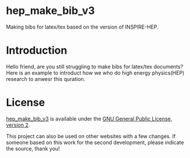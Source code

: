 # hep_make_bib_v3
Making bibs for latex/tex based on the version of INSPIRE-HEP.

# Introduction
Hello friend, are you still struggling to make bibs for latex/tex documents? Here is an example to introduct how we who do high energy physics(HEP) research to anwesr this quration.



# License
[hep_make_bib_v3](https://github.com/ElonSteveWang/hep_make_bib_v3) is available under the [GNU General Public License, version 2](http://www.gnu.org/licenses/old-licenses/gpl-2.0.html).

This project can also be used on other websites with a few changes. If someone based on this work for the second development, please indicate the source, thank you!
